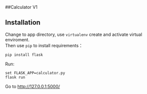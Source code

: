 
##Calculator V1 



## Installation
Change to app directory, use `virtualenv` create and activate virtual enviroment.  
Then use `pip` to install requirements：  
```
pip install flask
```
Run:  
```
set FLASK_APP=calculator.py    
flask run
```

Go to http://127.0.0.1:5000/